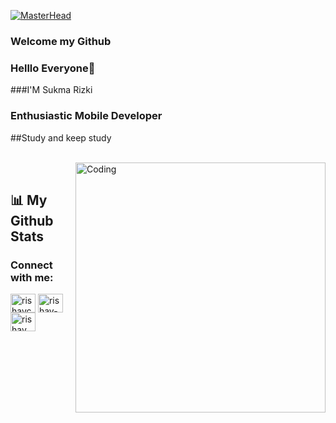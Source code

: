 [![MasterHead](https://1.bp.blogspot.com/-7A4WynwLsMw/XbBpCXG8fHI/AAAAAAAAMt4/uOa1bpLskYgrwGbllhSu2SDj_Mig8SXJQCLcBGAsYHQ/s1600/2000_600px.gif)](https://rishavchanda.io)



### Welcome my Github 

### Helllo Everyone👋
###I'M Sukma Rizki
### Enthusiastic Mobile Developer
##Study and keep study


<br>

<img align="right" alt="Coding" width="400" src="https://cdn.dribbble.com/users/1162077/screenshots/3848914/programmer.gif">


<br>

## 📊 My Github Stats
  <h3 align="left">Connect with me:</h3>
<p align="left">
<a href="https://twitter.com/RizkiSoekma?t=uPuF_RGUcxf5HwineVdlIw&s=09" target="blank"><img align="center" src="https://raw.githubusercontent.com/rahuldkjain/github-profile-readme-generator/master/src/images/icons/Social/twitter.svg" alt="rishavchanda" height="30" width="40" /></a>
<a href="https://www.linkedin.com/in/sukma-rizki-4b78a0244/" target="blank"><img align="center" src="https://raw.githubusercontent.com/rahuldkjain/github-profile-readme-generator/master/src/images/icons/Social/linked-in-alt.svg" alt="rishav-chanda-b89a791b3" height="30" width="40" /></a>
<a href="https://www.instagram.com/s/aGlnaGxpZ2h0OjE3OTM5NTY4NzI0NDI4Njcy?igshid=YmMyMTA2M2Y=" target="blank"><img align="center" src="https://raw.githubusercontent.com/rahuldkjain/github-profile-readme-generator/master/src/images/icons/Social/instagram.svg" alt="rishav_chanda" height="30" width="40" /></a>

